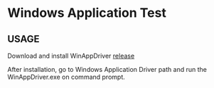 # Windows Application Test

## USAGE

Download and install WinAppDriver [release](https://github.com/microsoft/WinAppDriver/releases)

After installation, go to Windows Application Driver path and run the WinAppDriver.exe on command prompt.
